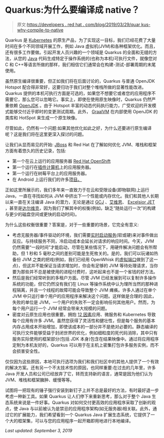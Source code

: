 # Quarkus:为什么要编译成 native？

> 原文:[https://developers . red hat . com/blog/2019/03/29/quar kus-why-compile-to-native](https://developers.redhat.com/blog/2019/03/29/quarkus-why-compile-to-native)

Quarkus 是 [Kubernetes](https://developers.redhat.com/topics/kubernetes/) 的原生产品，为了实现这一目标，我们已经花费了大量时间在多个不同领域开展工作，例如 Java 虚拟机(JVM)和各种框架优化。而且，还有很多工作要做。引起开发人员兴趣的一个领域是 Quarkus 的全面和无缝的方法，从您的 [Java](https://developers.redhat.com/topics/enterprise-java/) 代码生成特定于操作系统的(也称为本机)可执行文件，就像您对 C 和 C++等语言所做的那样，我们相信它们通常会在构建-测试-部署周期的末尾使用。

虽然原生编译很重要，但正如我们将在后面讨论的，Quarkus 与普通 OpenJDK Hotspot 配合得非常好，这要归功于我们对整个堆栈所做的显著性能改进。Quarkus 提供的本机可执行方面是可选的，如果您不想要它或者您的应用程序不需要它，那么您可以忽略它。事实上，即使在使用原生映像时，Quarkus 仍然严重依赖 [OpenJDK](https://developers.redhat.com/products/openjdk/overview/) 。由于 Hotspot 丰富的动态代码执行能力，广受欢迎的开发模式能够交付近乎即时的变更测试周期。此外， [GraalVM](https://www.graalvm.org/) 在内部使用 OpenJDK 的类库和 HotSpot 来生成一个原生映像。

尽管如此，仍然有一个问题:如果其他优化如此之好，为什么还要进行原生编译呢？这是我们将在这里更深入探讨的问题。

让我们从显而易见的开始: [JBoss](http://www.jboss.org/) 和 Red Hat 在了解如何优化 JVM、堆栈和框架方面有着悠久的历史记录，包括:

*   第一个在云上运行的应用服务器 [Red Hat OpenShift](https://www.redhat.com/en/blog/openshift-is-the-first-paas-to-support-java-ee-6-full-profile-in-the-cloud)
*   第一个运行在[插件计算机](https://developers.redhat.com/index.php/videos/youtube/9c-g7UxT0nk//)上的应用服务器。
*   第一个运行在树莓平台上的应用服务器。
*   在 Android 上运行我们的许多[项目。](http://www.jboss.org/iot/android/)

正如这里所展示的，我们多年来一直致力于在云和受限设备(即物联网)上运行 Java，一直在寻找如何从 JVM 中挤出下一个性能或内存优化。我们和其他人长期以来一直在关注编译 Java 的潜力，无论是通过 [GCJ](https://gcc.gnu.org/wiki/GCJ) 、[艾维恩](https://readytalk.github.io/avian/)、 [Excelsior JET](https://www.excelsiorjet.com/) ，甚至是[达尔维克](https://source.android.com/devices/tech/dalvik)，因为我们了解其中的权衡(例如，缺乏“随处运行一次”的构建与更少的磁盘空间或更快的启动时间)。

为什么这些权衡很重要？答案是，对于一些重要的场景，它完全有意义:

*   考虑无服务器/事件驱动的环境，我们需要[实时启动服务](https://mikhail.io/2018/08/serverless-cold-start-war/)(软或硬)来对事件做出反应。与持续服务不同，冷启动成本会延长对请求的响应时间。今天，JVM 仍然需要“一段时间”才能启动，尽管在某些情况下，用硬件解决问题会有所帮助，但 1 秒和 5 毫秒之间的差别可能是生死攸关的。是的，我们可以玩诸如热备份 JVM 之类的把戏(例如，我们已经用 OpenWhisk 的[虚拟端口](https://github.com/projectodd/kwsk)做到了这一点)，但这并不能保证当请求增加时，你会有足够的 JVM 等待处理请求，当你要为那些并不总是被使用的进程付费时，这听起来也不是一个省钱的好方法。
*   然后是我们经常听到的多租户方面。尽管 JVM 已经发展到可以复制许多操作系统的功能，但它仍然没有我们在 Linux 等操作系统中认为理所当然的那种进程隔离，并且一个线程的故障可能会导致整个 JVM 瘫痪。许多人通过在单个 JVM 中只运行单个用户的应用程序来解决这个问题。这样做是合理的:因此，失败的单位是 JVM，一个用户的失败不一定会影响任何其他用户。然而，为每个用户运行一个 JVM 经常会带来大规模的问题。
*   密度对云原生应用也很重要。拥抱 [12 因素](https://12factor.net/)应用、微服务和 Kubernetes 导致每个应用有许多 JVM。虽然您获得了灵活性和健壮性，但是每个服务的基本内存占用成本开始增加，即使该成本的一部分并不是绝对必要的。静态编译的可执行文件能够受益于封闭世界的优化，例如细粒度的死代码消除，其中只有服务实际使用的框架部分(包括 JDK 本身)包含在结果映像中。通过将应用程序定制为本机友好的，Quarkus 可以用于在主机上密集打包许多服务实例，而不会损害安全性。

仅仅因为这些原因，本地可执行选项为我们和我们社区中的其他人提供了一个有效的解决方案。还有另一个不太技术性的原因，也同样重要:在过去的几年里，许多 Java 开发人员和公司已经放弃了它，转而支持新的语言，通常是因为他们认为 JVM、堆栈和框架臃肿、缓慢等等。

试图将一把现有的锤子强行安装到新钉子上并不总是最好的方法，有时最好退一步考虑一种新工具。如果 Quarkus 让人们停下来重新思考，那么对于整个 Java 生态系统来说是一件好事。Quarkus 对如何交付更高效的应用程序采取了创新的观点，使 Java 与以前被认为是禁忌的应用程序架构(如无服务器)相关联。此外，通过它的扩展能力，我们希望看到一个 Quarkus Java 扩展生态系统，它提供了一个大的框架集，可以与您的应用程序一起开箱即用地进行本地编译。

*Last updated: September 3, 2019*